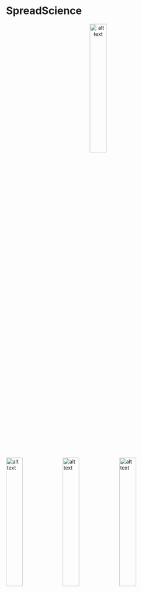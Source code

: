# SpreadScience

<p align="center">
<a href="https://play.google.com/store/apps/details?id=com.romain.mathieu.spreadscience"><img src="http://data4all.github.io/img/GooglePlay.png" alt="alt text" width="30%" height="30%"></a>
</p>

<img src="https://lh3.googleusercontent.com/SOdGOxA-F3s_390SoUF9JaQBSYh5iIRgcxQ7LydQVVwboUm5_vFnbkDgwDJhRLv1V3s=w1366-h588-rw" alt="alt text" width="30%" height="30%"> <img src="https://lh3.googleusercontent.com/SOdGOxA-F3s_390SoUF9JaQBSYh5iIRgcxQ7LydQVVwboUm5_vFnbkDgwDJhRLv1V3s=w1366-h588-rw" alt="alt text" width="30%" height="30%"> <img src="https://lh3.googleusercontent.com/Np73hCaZCiL0CKp55qpq5pGJaYHXa6NXM5M3apqhhEu5yGcTJDOAE_pm3cHKp4sJha0=w1366-h588-rw" alt="alt text" width="30%" height="30%">




